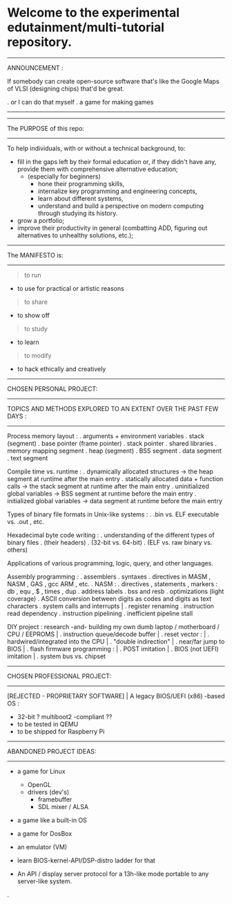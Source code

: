 # Welcome to the experimental edutainment/multi-tutorial repository. 

__________________________________________________________________________
ANNOUNCEMENT :

If somebody can create open-source software that's like the Google Maps
of VLSI (designing chips) that'd be great.

 . or I can do that myself
 . a game for making games 
__________________________________________________________________________
__________________________________________________________________________
The PURPOSE of this repo:
__________________________________________________________________________

To help individuals, with or without a technical background, to:
- fill in the gaps left by their formal education or, if they didn't have any,
  provide them with comprehensive alternative education;
  - (especially for beginners)
    - hone their programming skills,
    - internalize key programming and engineering concepts,
    - learn about different systems,
    - understand and build a perspective on modern computing through studying
      its history.
- grow a portfolio; 
- improve their productivity in general (combatting ADD, figuring out
  alternatives to unhealthy solutions, etc.);     
__________________________________________________________________________
The MANIFESTO is:
__________________________________________________________________________

> to run
  - to use for practical or artistic reasons
> to share
  - to show off
> to study
  - to learn
> to modify
  - to hack ethically and creatively
__________________________________________________________________________
CHOSEN PERSONAL PROJECT:
__________________________________________________________________________
TOPICS AND METHODS EXPLORED TO AN EXTENT OVER THE PAST FEW DAYS :
__________________________________________________________________________

Process memory layout :
 . arguments + environment variables
 . stack (segment)
   . base pointer (frame pointer)
   . stack pointer
 . shared libraries
 . memory mapping segment
 . heap (segment)
 . BSS segment 
 . data segment
 . text segment 

Compile time vs. runtime :
 . dynamically allocated structures	      -> the heap segment at runtime after the main entry 
 . statically allocated data + function calls -> the stack segment at runtime after the main entry
 . uninitialized global variables 	      -> BSS segment at runtime before the main entry 
 . initialized global variables 	      -> data segment at runtime before the main entry 

Types of binary file formats in Unix-like systems : 
 . .bin vs. ELF executable vs. .out , etc. 

Hexadecimal byte code writing :
 . understanding of the different types of binary files
 . (their headers)
 . (32-bit vs. 64-bit)
 . (ELF vs. raw binary vs. others)

Applications of various programming, logic, query, and other languages. 

Assembly programming :
 . assemblers 
 . syntaxes 
 . directives in MASM , NASM , GAS , gcc ARM , etc.
 . NASM : 
   . directives , statements , markers : db , equ , $ , times , dup
   . address labels 
 . bss and resb 
 . optimizations (light coverage) 
 . ASCII conversion between digits as codes and digits as text characters
 . system calls and interrupts
 |
 . register renaming
 . instruction read dependency
 . instruction pipelining
 . inefficient pipeline stall 

DIY project : research -and- building my own dumb laptop / motherboard / CPU / EEPROMS 
 |
 . instruction queue/decode buffer
 |
 . reset vector :
 | . hardwired/integrated into the CPU 
 | . "double indirection"
 | . near/far jump to BIOS 
 |
 . flash firmware programming :
 | . POST imitation 
 | . BIOS (not UEFI) imitation
 |
 . system bus vs. chipset

__________________________________________________________________________
CHOSEN PROFESSIONAL PROJECT: 
__________________________________________________________________________

[REJECTED - PROPRIETARY SOFTWARE]
  | 
  A legacy BIOS/UEFI (x86) -based OS :
  - 32-bit
  ? multiboot2 -compliant ?? 
  - to be tested in QEMU
  - to be shipped for Raspberry Pi
__________________________________________________________________________
ABANDONED PROJECT IDEAS:
__________________________________________________________________________

- a game for Linux 
  - OpenGL 
  - drivers (dev's)
    - framebuffer
    - SDL mixer / ALSA 

- a game like a built-in OS

- a game for DosBox
- an emulator (VM) 
- learn BIOS-kernel-API/DSP-distro ladder for that 
- An API / display server protocol for a 13h-like mode portable to any server-like system.

.
